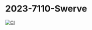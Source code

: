 # 2023-7110-Swerve

[![CI](https://github.com/NathanCorrea24/2023-7110-Swerve/actions/workflows/main.yml/badge.svg)](https://github.com/NathanCorrea24/2023-7110-Swerve/actions/workflows/main.yml)
